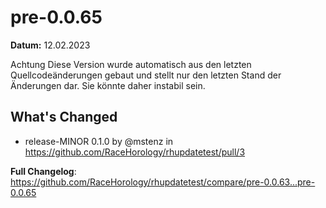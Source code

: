 # pre-0.0.65

**Datum:** 12.02.2023

Achtung Diese Version wurde automatisch aus den letzten Quellcodeänderungen gebaut und stellt nur den letzten Stand der Änderungen dar. Sie könnte daher instabil sein.

## What's Changed
* release-MINOR 0.1.0 by @mstenz in https://github.com/RaceHorology/rhupdatetest/pull/3


**Full Changelog**: https://github.com/RaceHorology/rhupdatetest/compare/pre-0.0.63...pre-0.0.65